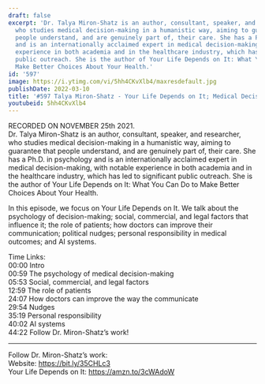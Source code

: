 ```yaml
---
draft: false
excerpt: 'Dr. Talya Miron-Shatz is an author, consultant, speaker, and researcher,
  who studies medical decision-making in a humanistic way, aiming to guarantee that
  people understand, and are genuinely part of, their care. She has a Ph.D. in psychology
  and is an internationally acclaimed expert in medical decision-making, with notable
  experience in both academia and in the healthcare industry, which has led to significant
  public outreach. She is the author of Your Life Depends on It: What You Can Do to
  Make Better Choices About Your Health.'
id: '597'
image: https://i.ytimg.com/vi/5hh4CKvXlb4/maxresdefault.jpg
publishDate: 2022-03-10
title: '#597 Talya Miron-Shatz - Your Life Depends on It; Medical Decision-Making'
youtubeid: 5hh4CKvXlb4
---
```

RECORDED ON NOVEMBER 25th 2021.  
Dr. Talya Miron-Shatz is an author, consultant, speaker, and researcher, who studies medical decision-making in a humanistic way, aiming to guarantee that people understand, and are genuinely part of, their care. She has a Ph.D. in psychology and is an internationally acclaimed expert in medical decision-making, with notable experience in both academia and in the healthcare industry, which has led to significant public outreach. She is the author of Your Life Depends on It: What You Can Do to Make Better Choices About Your Health.

In this episode, we focus on Your Life Depends on It. We talk about the psychology of decision-making; social, commercial, and legal factors that influence it; the role of patients; how doctors can improve their communication; political nudges; personal responsibility in medical outcomes; and AI systems.

Time Links:  
00:00 Intro  
00:59  The psychology of medical decision-making  
05:53  Social, commercial, and legal factors  
12:59  The role of patients  
24:07  How doctors can improve the way the communicate  
29:54  Nudges  
35:19  Personal responsibility  
40:02  AI systems  
44:22  Follow Dr. Miron-Shatz’s work!

---

Follow Dr. Miron-Shatz’s work:  
Website: https://bit.ly/35CHLc3  
Your Life Depends on It: https://amzn.to/3cWAdoW
